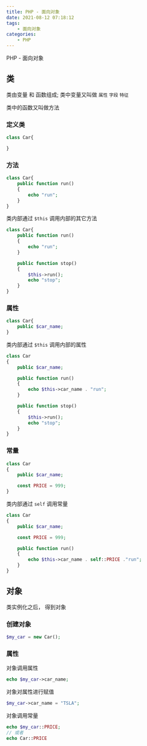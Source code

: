 ```yaml
---
title: PHP - 面向对象
date: 2021-08-12 07:18:12
tags:
    - 面向对象
categories:
    - PHP
---
```


PHP - 面向对象

<!-- more -->

## 类

类由变量 和 函数组成; 类中变量又叫做 `属性` `字段` `特征`

类中的函数又叫做方法

### 定义类

```php
class Car{

}
```

### 方法

```php
class Car{
	public function run()
	{
		echo "run";
	}
}
```

类内部通过 `$this` 调用内部的其它方法

```php
class Car{
	public function run()
	{
		echo "run";
	}

	public function stop()
	{
		$this->run();
		echo "stop";
	}
}
```

### 属性

```php
class Car{
	public $car_name;
}
```

类内部通过 `$this` 调用内部的属性

```php
class Car
{
	public $car_name;

	public function run()
	{
		echo $this->car_name . "run";
	}

	public function stop()
	{
		$this->run();
		echo "stop";
	}
}
```

### 常量

```php
class Car
{
	public $car_name;

	const PRICE = 999;
}
```

类内部通过 `self` 调用常量

```php
class Car
{
	public $car_name;

	const PRICE = 999;

	public function run()
	{
		echo $this->car_name . self::PRICE ."run";
	}
}
```

## 对象

类实例化之后， 得到对象

### 创建对象

```php
$my_car = new Car();
```

### 属性

对象调用属性

```php
echo $my_car->car_name;
```

对象对属性进行赋值

```php
$my_car->car_name = "TSLA";
```

对象调用常量

```php
echo $my_car::PRICE;
// 或者
echo Car::PRICE
```
